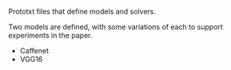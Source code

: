 Prototxt files that define models and solvers.

Two models are defined, with some variations of each to support experiments
in the paper.
 - Caffenet
 - VGG16

